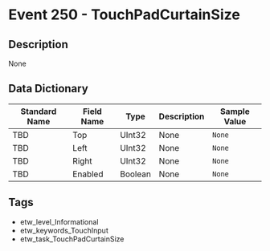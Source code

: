 # Event 250 - TouchPadCurtainSize

## Description
None

## Data Dictionary
|Standard Name|Field Name|Type|Description|Sample Value|
|---|---|---|---|---|
|TBD|Top|UInt32|None|`None`|
|TBD|Left|UInt32|None|`None`|
|TBD|Right|UInt32|None|`None`|
|TBD|Enabled|Boolean|None|`None`|

## Tags
* etw_level_Informational
* etw_keywords_TouchInput
* etw_task_TouchPadCurtainSize